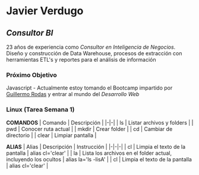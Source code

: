 # Javier Verdugo
## *Consultor BI*

23 años de experiencia como *Consultor en Inteligencia de Negocios*. Diseño y construcción de Data Warehouse, procesos de extracción con herramientas ETL's y reportes para el análisis de información
  

### Próximo Objetivo
Javascript - Actualmente estoy tomando el Bootcamp impartido por [Guillermo Rodas](https://undefined.academy/) y entrar al mundo del *Desarrollo Web*
  
  
  
###  **Linux (Tarea Semana 1)**

**COMANDOS**
| Comando | Descripción | 
|-|-|
| ls | Listar archivos y folders |
| pwd | Conocer ruta actual |
| mkdir | Crear folder  |
| cd | Cambiar de directorio |
| clear | Limpiar pantalla |
  
**ALIAS**
| Alias | Descripción | Instrucción |
|-|-|-|
| cl | Limpia el texto de la pantalla | alias cl='clear' |
| la | Lista los archivos en el folder actual, incluyendo los ocultos | alias la='ls -lisA' |
| cl | Limpia el texto de la pantalla | alias cl='clear' |

